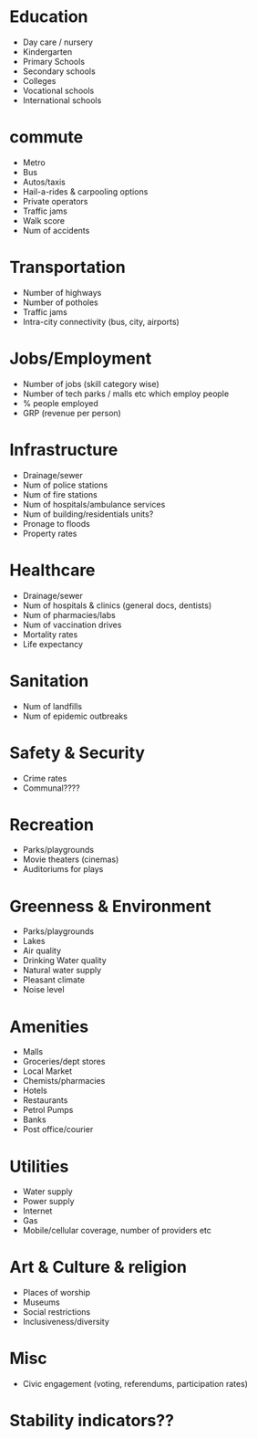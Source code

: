# Education
* Day care / nursery
* Kindergarten 
* Primary Schools
* Secondary schools
* Colleges
* Vocational schools
* International schools
# commute
* Metro
* Bus
* Autos/taxis
* Hail-a-rides & carpooling options
* Private operators
* Traffic jams
* Walk score
* Num of accidents
# Transportation
* Number of highways
* Number of potholes
* Traffic jams
* Intra-city connectivity (bus, city, airports)
# Jobs/Employment 
* Number of jobs (skill category wise)
* Number of tech parks / malls etc which employ people
* % people employed
* GRP (revenue per person)
# Infrastructure
* Drainage/sewer
* Num of police stations
* Num of fire stations
* Num of hospitals/ambulance services
* Num of building/residentials units?
* Pronage to floods 
* Property rates
# Healthcare
* Drainage/sewer
* Num of hospitals & clinics (general docs, dentists)
* Num of pharmacies/labs
* Num of vaccination drives 
* Mortality rates
* Life expectancy
# Sanitation
* Num of landfills
* Num of epidemic outbreaks
# Safety & Security
* Crime rates
* Communal????
# Recreation
* Parks/playgrounds
* Movie theaters (cinemas)
* Auditoriums for plays
# Greenness & Environment
* Parks/playgrounds
* Lakes
* Air quality
* Drinking Water quality
* Natural water supply
* Pleasant climate
* Noise level
# Amenities
* Malls
* Groceries/dept stores
* Local Market
* Chemists/pharmacies
* Hotels
* Restaurants
* Petrol Pumps
* Banks
* Post office/courier
# Utilities
* Water supply
* Power supply
* Internet
* Gas
* Mobile/cellular coverage, number of providers etc
# Art & Culture & religion
* Places of worship
* Museums
* Social restrictions
* Inclusiveness/diversity
# Misc
* Civic engagement (voting, referendums, participation rates)
# Stability indicators??
